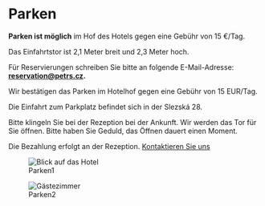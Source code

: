 # **Parken**

**Parken ist möglich** im Hof des Hotels gegen eine Gebühr von 15 €/Tag.

Das Einfahrtstor ist 2,1 Meter breit und 2,3 Meter hoch.

Für Reservierungen schreiben Sie bitte an folgende E-Mail-Adresse: **reservation@petrs.cz.**

Wir bestätigen das Parken im Hotelhof gegen eine Gebühr von 15 EUR/Tag.

Die Einfahrt zum Parkplatz befindet sich in der Slezská 28.

Bitte klingeln Sie bei der Rezeption bei der Ankunft. Wir werden das Tor für Sie öffnen. Bitte haben Sie Geduld, das Öffnen dauert einen Moment.

Die Bezahlung erfolgt an der Rezeption. [Kontaktieren Sie uns](contact.md)

<div class="gallery">

<figure>
  <img src="https://placehold.co/400" alt="Blick auf das Hotel">
  <figcaption>Parken1</figcaption>
</figure>

<figure>
  <img src="https://placehold.co/400" alt="Gästezimmer">
  <figcaption>Parken2</figcaption>
</figure>

</div>
